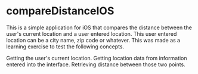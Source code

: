 compareDistanceIOS
==================

This is a simple application for iOS that compares the distance between the user's current location and a 
user entered location. This user entered location can be a city name, zip code or whatever. This was made 
as a learning exercise to test the following concepts.  

Getting the user's current location. 
Getting location data from information entered into the interface. 
Retrieving distance between those two points.
